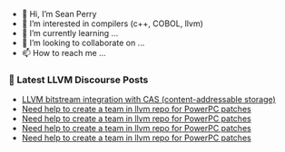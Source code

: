 - 👋 Hi, I’m Sean Perry
- 👀 I’m interested in compilers (c++, COBOL, llvm)
- 🌱 I’m currently learning ...
- 💞️ I’m looking to collaborate on ...
- 📫 How to reach me ...

<!---
s66perry/s66perry is a ✨ special ✨ repository because its `README.md` (this file) appears on your GitHub profile.
You can click the Preview link to take a look at your changes.
--->
### 📕 Latest LLVM Discourse Posts

<!-- DISCOURSE-LLVM:START -->
- [LLVM bitstream integration with CAS &lpar;content-addressable storage&rpar;](https://discourse.llvm.org/t/llvm-bitstream-integration-with-cas-content-addressable-storage/76757#post_12)
- [Need help to create a team in llvm repo for PowerPC patches](https://discourse.llvm.org/t/need-help-to-create-a-team-in-llvm-repo-for-powerpc-patches/77064#post_4)
- [Need help to create a team in llvm repo for PowerPC patches](https://discourse.llvm.org/t/need-help-to-create-a-team-in-llvm-repo-for-powerpc-patches/77064#post_3)
- [Need help to create a team in llvm repo for PowerPC patches](https://discourse.llvm.org/t/need-help-to-create-a-team-in-llvm-repo-for-powerpc-patches/77064#post_2)
- [Need help to create a team in llvm repo for PowerPC patches](https://discourse.llvm.org/t/need-help-to-create-a-team-in-llvm-repo-for-powerpc-patches/77064#post_1)
<!-- DISCOURSE-LLVM:END -->

